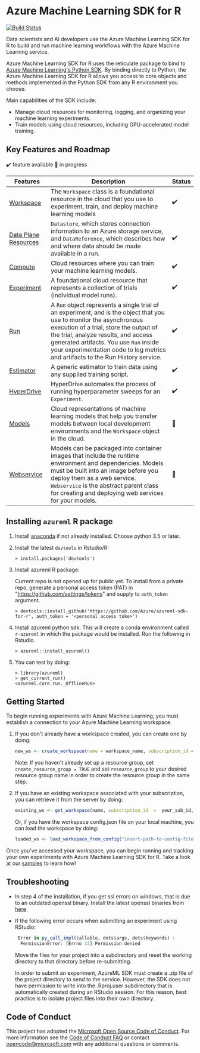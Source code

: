 

# Azure Machine Learning SDK for R

[![Build Status](https://msdata.visualstudio.com/Vienna/_apis/build/status/AzureML-SDK%20R/R%20SDK%20Build?branchName=master)](https://msdata.visualstudio.com/Vienna/_build/latest?definitionId=7523&branchName=master)

Data scientists and AI developers use the Azure Machine Learning SDK for R to build and run machine learning workflows with the  Azure Machine Learning service. 

Azure Machine Learning SDK for R uses the reticulate package to bind to [Azure Machine Learning's Python SDK](https://docs.microsoft.com/azure/machine-learning/service/overview-what-is-azure-ml). By binding directly to Python, the Azure Machine Learning SDK for R allows you access to core objects and methods implemented in the Python SDK from any R environment you choose.

Main capabilities of the SDK include:

-   Manage cloud resources for monitoring, logging, and organizing your machine learning experiments.
-   Train models using cloud resources, including GPU-accelerated model training.

## Key Features and Roadmap

:heavy_check_mark: feature available :arrows_counterclockwise: in progress

| Features | Description | Status |
|----------|-------------|--------|
[Workspace](https://docs.microsoft.com/azure/machine-learning/service/concept-azure-machine-learning-architecture#workspaces)                     | The `Workspace` class is a foundational resource in the cloud that you use to experiment, train, and deploy machine learning models | :heavy_check_mark: |                     |
[Data Plane Resources](https://docs.microsoft.com/azure/machine-learning/service/concept-azure-machine-learning-architecture#datasets-and-datastores)     | `Datastore`, which stores connection information to an Azure storage service, and `DataReference`, which describes how and where data should be made available in a run. | :heavy_check_mark: |
[Compute](https://docs.microsoft.com/azure/machine-learning/service/concept-azure-machine-learning-architecture#compute-targets) | Cloud resources where you can train your machine learning models.| :heavy_check_mark: |
[Experiment](https://docs.microsoft.com/azure/machine-learning/service/concept-azure-machine-learning-architecture#experiments) | A foundational cloud resource that represents a collection of trials (individual model runs).| :heavy_check_mark: |
[Run](https://docs.microsoft.com/azure/machine-learning/service/concept-azure-machine-learning-architecture#runs) | A `Run` object represents a single trial of an experiment, and is the object that you use to monitor the asynchronous execution of a trial, store the output of the trial, analyze results, and access generated artifacts. You use `Run` inside your experimentation code to log metrics and artifacts to the Run History service. | :heavy_check_mark: |
[Estimator](https://docs.microsoft.com/azure/machine-learning/service/concept-azure-machine-learning-architecture#estimators) | A generic estimator to train data using any supplied training script. | :heavy_check_mark: |
[HyperDrive](https://docs.microsoft.com/azure/machine-learning/service/how-to-tune-hyperparameters) | HyperDrive automates the process of running hyperparameter sweeps for an `Experiment`. | :heavy_check_mark: |
[Models](https://docs.microsoft.com/azure/machine-learning/service/concept-azure-machine-learning-architecture#models) | Cloud representations of machine learning models that help you transfer models between local development environments and the `Workspace` object in the cloud. | :arrows_counterclockwise: |
[Webservice](https://docs.microsoft.com/azure/machine-learning/service/concept-azure-machine-learning-architecture#web-service-deployments) | Models can be packaged into container images that include the runtime environment and dependencies. Models must be built into an image before you deploy them as a web service. `Webservice` is the abstract parent class for creating and deploying web services for your models. | :arrows_counterclockwise: |

## Installing `azureml` R package

1. Install [anaconda](https://www.anaconda.com/) if not already installed. Choose python 3.5 or later.

2. Install the latest `devtools` in Rstudio/R:
   ```
   > install.packages('devtools')
   ```

3. Install azureml R package:

   Current repo is not opened up for public yet. To install from a private repo, generate a personal access token (PAT) in "https://github.com/settings/tokens" and supply to `auth_token` argument.
   ```
   > devtools::install_github('https://github.com/Azure/azureml-sdk-for-r', auth_token = '<personal access toke>')
   ```

4. Install azureml python sdk. This will create a conda environment
   called `r-azureml` in which the package would be installed. Run the
   following in Rstudio.
   ```
   > azureml::install_azureml()
   ```

5. You can test by doing:
   ```
   > library(azureml)
   > get_current_run()
   <azureml.core.run._OfflineRun>
   ```
   
## Getting Started

To begin running experiments with Azure Machine Learning, you must establish a connection to your Azure Machine Learning workspace.

1. If you don't already have a workspace created, you can create one by doing:
	```R
	new_ws <- create_workspace(name = workspace_name, subscription_id = your_sub_id, resource_group = your_rg, location = location, create_resource_group = FALSE)
	```
	Note: If you haven't already set up a resource group, set `create_resource_group = TRUE`  and set `resource_group` to your desired resource group name in order to create the resource group in the same step.

2. If you have an existing workspace associated with your subscription, you can retrieve it from the server by doing:
	```R
	existing_ws <- get_workspace(name, subscription_id  =  your_sub_id, resource_group  =  your_rg)
	```
	Or, if you have the workspace config.json file on your local machine, you can load the workspace by doing:
	```R
	loaded_ws <- load_workspace_from_config("insert-path-to-config-file")
	```
Once you've accessed your workspace, you can begin running and tracking your own experiments with Azure Machine Learning SDK for R. Take a look at our [samples](samples/) to learn how!

## Troubleshooting

- In step 4 of the installation, if you get ssl errors on windows, that is due to an
  outdated openssl binary. Install the latest openssl binaries from
  [here](https://wiki.openssl.org/index.php/Binaries).
- If the following error occurs when submitting an experiment using RStudio:
   ```R
    Error in py_call_impl(callable, dots$args, dots$keywords) : 
     PermissionError: [Errno 13] Permission denied
   ```
  Move the files for your project into a subdirectory and reset the working directory to that directory before re-submitting.
  
  In order to submit an experiment, AzureML SDK must create a .zip file of the project directory to send to the service. However,
  the SDK does not have permission to write into the .Rproj.user subdirectory that is automatically created during an RStudio
  session. For this reason, best practice is to isolate project files into their own directory.
  
## Code of Conduct
This project has adopted the [Microsoft Open Source Code of Conduct](https://opensource.microsoft.com/codeofconduct/).
For more information see the [Code of Conduct FAQ](https://opensource.microsoft.com/codeofconduct/faq/) or
contact [opencode@microsoft.com](mailto:opencode@microsoft.com) with any additional questions or comments.

